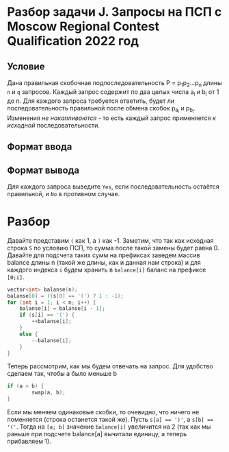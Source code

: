 # Разбор задачи J. Запросы на ПСП с Moscow Regional Contest Qualification 2022 год

## Условие

Дана правильная скобочная подпоследовательность P = p<sub>1</sub>p<sub>2</sub>...p<sub>n</sub> длины `n` и `q` запросов. Каждый запрос содержит по два целых числа a<sub>i</sub>
и b<sub>i</sub> от 1 до n. Для каждого запроса требуется ответить, будет ли последовательность правильной после обмена скобок p<sub>a<sub>i</sub></sub> и p<sub>b<sub>i</sub></sub>.
Изменения *не накапливаются* - то есть каждый запрос применяется *к исходной* последовательности.

## Формат ввода

## Формат вывода

Для каждого запроса выведите `Yes`, если последовательность остаётся правильной, и `No` в противном случае.

# Разбор

Давайте представим `(` как 1, а `)` как -1. Заметим, что так как исходная строка `S` по условию ПСП, то сумма после такой замены будет равна 0. 
Давайте для подсчета таких сумм на префиксах заведем массив balance длины n (такой же длины, как и данная нам строка) и для каждого индекса `i` 
будем хранить в `balance[i]`
баланс на префиксе `[0;i]`.
```cpp
vector<int> balanse(n);
balanse[0] = ((s[0] == '(') ? 1 : -1);
for (int i = 1; i < n; i++) {
	balanse[i] = balanse[i - 1];
	if (s[i] == '(') {
		++balanse[i];
	}
	else {
		--balanse[i];
	}
}
```

Теперь рассмотрим, как мы будем отвечать на запрос. Для удобство сделаем так, чтобы a было меньше b
```cpp
if (a > b) {
		swap(a, b);
}
```

Если мы меняем одинаковые скобки, то очевидно, что ничего не поменяется (строка останется такой же).
Пусть `s[a] == ')'`, а `s[b] == '('`. Тогда на `[a; b]` значение `balance[i]` увеличится на 2 (так как мы раньше при подсчете balance[a] вычитали единицу, а теперь 
прибавляем 1). 
